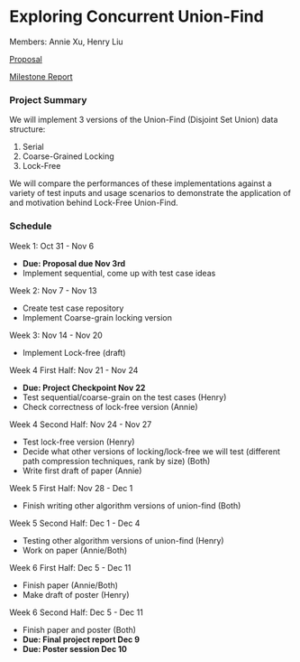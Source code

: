 # Exploring Concurrent Union-Find
Members: Annie Xu, Henry Liu

[Proposal](https://anncatz1.github.io/15418projectsite/proposal)

[Milestone Report](https://anncatz1.github.io/15418projectsite/midreport)

### Project Summary
We will implement 3 versions of the Union-Find (Disjoint Set Union) data structure:
1. Serial
2. Coarse-Grained Locking
3. Lock-Free

We will compare the performances of these implementations against a variety of test inputs and usage scenarios to demonstrate the application of and motivation behind Lock-Free Union-Find. 

### Schedule 

Week 1: Oct 31 - Nov 6
- **Due: Proposal due Nov 3rd**
- Implement sequential, come up with test case ideas 

Week 2: Nov 7 - Nov 13
- Create test case repository
- Implement Coarse-grain locking version

Week 3: Nov 14 - Nov 20
- Implement Lock-free (draft)

Week 4 First Half: Nov 21 - Nov 24
- **Due: Project Checkpoint Nov 22**
- Test sequential/coarse-grain on the test cases (Henry)
- Check correctness of lock-free version (Annie)

Week 4 Second Half: Nov 24 - Nov 27
- Test lock-free version (Henry)
- Decide what other versions of locking/lock-free we will test (different path compression techniques, rank by size) (Both)
- Write first draft of paper (Annie)

Week 5 First Half: Nov 28 - Dec 1
- Finish writing other algorithm versions of union-find (Both)

Week 5 Second Half: Dec 1 - Dec 4
- Testing other algorithm versions of union-find (Henry)
- Work on paper (Annie/Both)

Week 6 First Half: Dec 5 - Dec 11
- Finish paper (Annie/Both)
- Make draft of poster (Henry)

Week 6 Second Half: Dec 5 - Dec 11
- Finish paper and poster (Both)
- **Due: Final project report Dec 9**
- **Due: Poster session Dec 10**
